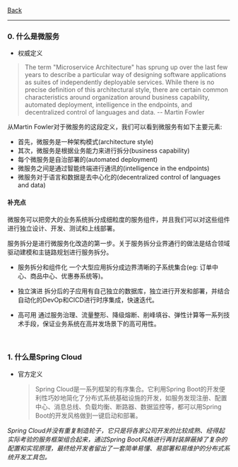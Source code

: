 [Back](README.md)

<hr>

### 0. 什么是微服务

- 权威定义
>The term "Microservice Architecture" has sprung up over the last few years to describe a particular way of designing software applications as suites of independently deployable services. 
While there is no precise definition of this architectural style, there are certain common characteristics around organization around business capability, automated deployment, intelligence in the endpoints, and decentralized control of languages and data.
-- Martin Fowler

从Martin Fowler对于微服务的这段定义，我们可以看到微服务有如下主要元素:

- 首先，微服务是一种架构模式(architecture style)
- 其次，微服务是根据业务能力来进行拆分(business capability)
- 每个微服务是自治部署的(automated deployment)
- 微服务之间是通过智能终端进行通讯的(intelligence in the endpoints)
- 微服务对于语言和数据是去中心化的(decentralized control of languages and data)

#### 补充点
微服务可以把旁大的业务系统拆分成细粒度的服务组件，并且我们可以对这些组件进行独立设计、开发、测试和上线部署。

服务拆分是进行微服务化改造的第一步。关于服务拆分业界通行的做法是结合领域驱动建模和主链路规划进行服务拆分。

- 服务拆分和组件化
  一个大型应用拆分成边界清晰的子系统集合(eg: 订单中心、商品中心、优惠券系统等)。

- 独立演进
  拆分后的子应用有自己独立的数据库，独立进行开发和部署，并结合自动化的DevOp和CICD进行时序集成，快速迭代。

- 高可用
  通过服务治理、流量整形、降级熔断、削峰填谷、弹性计算等一系列技术手段，保证业务系统在高并发场景下的高可用性。

&nbsp;

### 1. 什么是Spring Cloud

- 官方定义

  > Spring Cloud是一系列框架的有序集合。它利用Spring Boot的开发便利性巧妙地简化了分布式系统基础设施的开发，如服务发现注册、配置中心、消息总线、负载均衡、断路器、数据监控等，都可以用Spring Boot的开发风格做到一键启动和部署。
  
_Spring Cloud并没有重复制造轮子，它只是将各家公司开发的比较成熟、经得起实际考验的服务框架组合起来，通过Spring Boot风格进行再封装屏蔽掉了复杂的配置和实现原理，最终给开发者留出了一套简单易懂、易部署和易维护的分布式系统开发工具包。_
